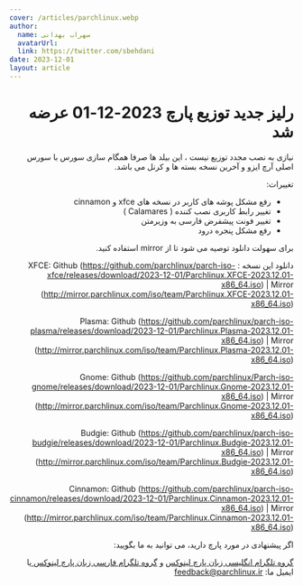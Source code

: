 ```yaml
---
cover: /articles/parchlinux.webp
author:
  name: سهراب بهدانی
  avatarUrl: 
  link: https://twitter.com/sbehdani
date: 2023-12-01
layout: article
---
```

<div dir="rtl">

# رلیز جدید توزیع پارچ 2023-12-01 عرضه شد

نیازی به نصب مجدد توزیع نیست ، این بیلد ها صرفا همگام سازی سورس با سورس اصلی آرچ ایزو و آخرین نسخه بسته ها و کرنل می باشد.

تغییرات:
- رفع مشکل پوشه های کاربر در نسخه های xfce و cinnamon
- تغییر رابط کاربری نصب کننده ( Calamares )
- تغییر فونت پیشفرض فارسی به وزیرمتن
- رفع مشکل پنجره درود

برای سهولت دانلود توصیه می شود تا از mirror استفاده کنید.

دانلود این نسخه :
XFCE:
Github (https://github.com/parchlinux/parch-iso-xfce/releases/download/2023-12-01/Parchlinux.XFCE-2023.12.01-x86_64.iso) | Mirror (http://mirror.parchlinux.com/iso/team/Parchlinux.XFCE-2023.12.01-x86_64.iso)

Plasma:
Github (https://github.com/parchlinux/parch-iso-plasma/releases/download/2023-12-01/Parchlinux.Plasma-2023.12.01-x86_64.iso) | Mirror (http://mirror.parchlinux.com/iso/team/Parchlinux.Plasma-2023.12.01-x86_64.iso)

Gnome:
Github (https://github.com/parchlinux/Parch-iso-gnome/releases/download/2023-12-01/Parchlinux.Gnome-2023.12.01-x86_64.iso) | Mirror (http://mirror.parchlinux.com/iso/team/Parchlinux.Gnome-2023.12.01-x86_64.iso)

Budgie:
Github (https://github.com/parchlinux/parch-iso-budgie/releases/download/2023-12-01/Parchlinux.Budgie-2023.12.01-x86_64.iso) | Mirror (http://mirror.parchlinux.com/iso/team/Parchlinux.Budgie-2023.12.01-x86_64.iso)

Cinnamon:
Github (https://github.com/parchlinux/parch-iso-cinnamon/releases/download/2023-12-01/Parchlinux.Cinnamon-2023.12.01-x86_64.iso) | Mirror (http://mirror.parchlinux.com/iso/team/Parchlinux.Cinnamon-2023.12.01-x86_64.iso)




اگر پیشنهادی در مورد پارچ دارید، می توانید به ما بگویید:

[ گروه تلگرام انگلیسی زبان پارچ لینوکس](https://t.me/ParchLinux_en) و [ گروه تلگرام فارسی زبان پارچ لینوکس ](https://t.me/ParchLinux_fa) یا ایمیل ما: feedback@parchlinux.ir

</div>